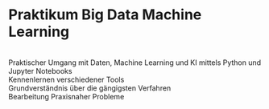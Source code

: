 # Praktikum Big Data Machine Learning
<br>
Praktischer Umgang mit Daten, Machine Learning und KI mittels Python und Jupyter Notebooks
<br>
Kennenlernen verschiedener Tools 
<br>
Grundverständnis über die gängigsten Verfahren
<br>
Bearbeitung Praxisnaher Probleme
